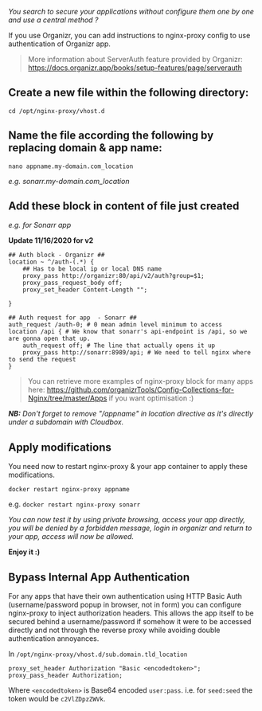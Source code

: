 _You search to secure your applications without configure them one by one and use a central method ?_

If you use Organizr, you can add instructions to nginx-proxy config to use authentication of Organizr app.

> More information about ServerAuth feature provided by Organizr: https://docs.organizr.app/books/setup-features/page/serverauth

## Create a new file within the following directory:

`cd /opt/nginx-proxy/vhost.d`

## Name the file according the following by replacing domain & app name:

`nano appname.my-domain.com_location`

_e.g. sonarr.my-domain.com_location_

## Add these block in content of file just created

_e.g. for Sonarr app_

**Update 11/16/2020 for v2**

```
## Auth block - Organizr ##
location ~ ^/auth-(.*) {
    ## Has to be local ip or local DNS name
    proxy_pass http://organizr:80/api/v2/auth?group=$1;
    proxy_pass_request_body off;
    proxy_set_header Content-Length "";

}

## Auth request for app  - Sonarr ##
auth_request /auth-0; # 0 mean admin level minimum to access
location /api { # We know that sonarr's api-endpoint is /api, so we are gonna open that up.
    auth_request off; # The line that actually opens it up
    proxy_pass http://sonarr:8989/api; # We need to tell nginx where to send the request
}
```

> You can retrieve more examples of nginx-proxy block for many apps here: https://github.com/organizrTools/Config-Collections-for-Nginx/tree/master/Apps if you want optimisation :)

_**NB:** Don't forget to remove "/appname" in location directive as it's directly under a subdomain with Cloudbox._

## Apply modifications ##

You need now to restart nginx-proxy & your app container to apply these modifications.

`docker restart nginx-proxy appname`

e.g. `docker restart nginx-proxy sonarr`

_You can now test it by using private browsing, access your app directly, you will be denied by a forbidden message, login in organizr and return to your app, access will now be allowed._

**Enjoy it :)**

## Bypass Internal App Authentication ##

For any apps that have their own authentication using HTTP Basic Auth (username/password popup in browser, not in form) you can configure nginx-proxy to inject authorization headers. This allows the app itself to be secured behind a username/password if somehow it were to be accessed directly and not through the reverse proxy while avoiding double authentication annoyances.

In `/opt/nginx-proxy/vhost.d/sub.domain.tld_location`
```
proxy_set_header Authorization "Basic <encodedtoken>";
proxy_pass_header Authorization;
```
Where `<encodedtoken>` is Base64 encoded `user:pass`. i.e. for `seed:seed` the token would be `c2VlZDpzZWVk`.